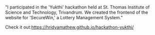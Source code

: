 "I participated in the 'Yukthi' hackathon held at St. Thomas Institute of Science and Technology, Trivandrum. We created the frontend of the website for 'SecureWin,' a Lottery Management System."

Check it out:https://hridyamathew.github.io/hackathon-yukthi/
